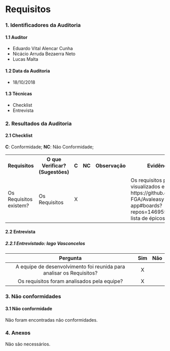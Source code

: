 Requisitos
===

### 1. Identificadores da Auditoria

#### 1.1 Auditor

- Eduardo Vital Alencar Cunha
- Nicácio Arruda Bezaerra Neto
- Lucas Malta

#### 1.2 Data da Auditoria

- 18/10/2018

#### 1.3 Técnicas

- Checklist
- Entrevista

### 2. Resultados da Auditoria

#### 2.1 Checklist

**C**: Conformidade;
**NC**: Não Conformidade;

<table>
  <tr>
    <th>Requisitos</th>
    <th>O que Verificar? (Sugestões)</th>
    <th>C</th>
    <th>NC</th>
    <th>Observação</th>
    <th>Evidências</th>
  </tr>
  <tr>
   <tr>
    <td>Os Requisitos existem?</td>
    <td rowspan="8">Os Requisitos</td>
    <td align="center"> X </td>
    <td></td>
    <td></td>
    <td>Os requisitos podem ser visualizados em: https://github.com/MPS-FGA/Avaleasy-app#boards?repos=146955480, na lista de épicos</td>
  </tr>
</table>

#### 2.2 Entrevista

##### 2.2.1 **Entrevistado**: Iago Vasconcelos

|Pergunta| Sim |Não |
|:---:|:---:|:---:|
| A equipe de desenvolvimento foi reunida para analisar os Requisitos? | X ||
| Os requisitos foram analisados pela equipe? | X ||



### 3. Não conformidades

#### 3.1 Não conformidade

Não foram encontradas não conformidades.

### 4. Anexos

Não são necessários.
